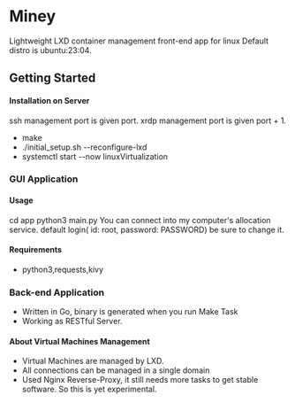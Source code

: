 # Miney
Lightweight LXD container management front-end app for linux
Default distro is ubuntu:23:04.

## Getting Started
####  Installation on Server
  ssh management port is given port.
  xrdp management port is given port + 1.
* make
* ./initial_setup.sh --reconfigure-lxd
* systemctl start --now linuxVirtualization
### GUI Application
#### Usage
cd app
python3 main.py
You can connect into my computer's allocation service.
default login( id: root, password: PASSWORD)
be sure to change it.
#### Requirements 
* python3,requests,kivy

### Back-end Application
* Written in Go, binary is generated when you run Make Task
* Working as RESTful Server.
#### About Virtual Machines Management
* Virtual Machines are managed by LXD.
* All connections can be managed in a single domain
* Used Nginx Reverse-Proxy, it still needs more tasks to get stable software. So this is yet experimental.
